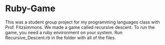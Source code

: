 # Ruby-Game
This was a student group project for my programming languages class with Prof. Fitzsimmons. We made a game called recursive descent.
To run the game, you need a ruby environment on your system. Run Recursive_Descent.rb in the folder with all of the files.
